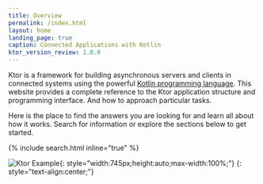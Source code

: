 ```yaml
---
title: Overview
permalink: /index.html
layout: home
landing_page: true
caption: Connected Applications with Kotlin
ktor_version_review: 1.0.0
---
```


Ktor is a framework for building asynchronous servers and clients in connected systems using the powerful [Kotlin programming language](https://kotlinlang.org).
This website provides a complete reference to the Ktor application structure and programming interface. And how to approach particular tasks.

Here is the place to find the answers you are looking for and learn all about how it works.
Search for information or explore the sections below to get started.

{% include search.html inline="true" %}

![Ktor Example](/what-is-ktor-shadow.png){: style="width:745px;height:auto;max-width:100%;"}
{: style="text-align:center;"}
